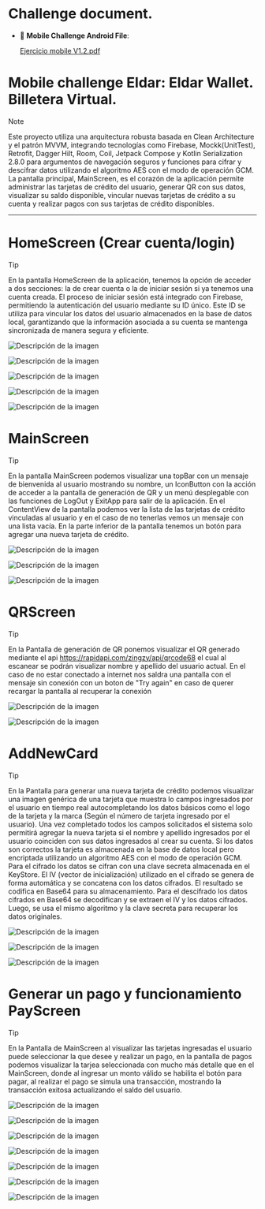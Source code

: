 # Challenge document.
- :file_folder: **Mobile Challenge Android File**:

  [Ejercicio mobile V1.2.pdf](https://drive.google.com/file/d/1s0v6vGiDxebF5E71IUQxLIpOOkUuABLo/view?usp=drive_link)

#  Mobile challenge Eldar: Eldar Wallet. Billetera Virtual.
> [!NOTE]
>  Este proyecto utiliza una arquitectura robusta basada en Clean Architecture y el patrón MVVM, integrando tecnologías como Firebase, Mockk(UnitTest), Retrofit, Dagger Hilt, Room, Coil, Jetpack Compose y Kotlin Serialization 2.8.0 para argumentos de navegación seguros y funciones para cifrar y descifrar datos utilizando el algoritmo AES con el modo de operación GCM. La pantalla principal, MainScreen, es el corazón de la aplicación permite administrar las tarjetas de crédito del usuario, generar QR con sus datos, visualizar su saldo disponible, vincular nuevas tarjetas de crédito a su cuenta y realizar pagos con sus tarjetas de crédito disponibles.
________________________________________

# HomeScreen (Crear cuenta/login)

> [!TIP]
>En la pantalla HomeScreen de la aplicación, tenemos la opción de acceder a dos secciones: la de crear cuenta o la de iniciar sesión si ya tenemos una cuenta creada. El proceso de iniciar sesión está integrado con Firebase, permitiendo la autenticación del usuario mediante su ID único. Este ID se utiliza para vincular los datos del usuario almacenados en la base de datos local, garantizando que la información asociada a su cuenta se mantenga sincronizada de manera segura y eficiente.
> 
![Descripción de la imagen](https://drive.google.com/uc?id=1EXcMYl0DbAUagRQc4VJO0Wi44QGqvsf_)
>
> 
![Descripción de la imagen](https://drive.google.com/uc?id=1LBBozGKFrSJ_nvnD2trufK656rWjRSUX)
>
> 
![Descripción de la imagen](https://drive.google.com/uc?id=1xuK4LHIia_QaXFAtLZA09bEl39qCMS4g)
>
> 
![Descripción de la imagen](https://drive.google.com/uc?id=1Th92oNl4l2pdHdXEfa4HXNFD0m8umGR1)
>
> 
![Descripción de la imagen](https://drive.google.com/uc?id=1A53EgUXHWqqo7STKncC4CKRsP88lqUS-)
>

# MainScreen 

> [!TIP]
>En la pantalla MainScreen podemos visualizar una topBar con un mensaje de bienvenida al usuario mostrando su nombre, un IconButton con la acción de acceder a la pantalla de generación de QR y un menú desplegable con las funciones de LogOut y ExitApp para salir de la aplicación. En el ContentView de la pantalla podemos ver la lista de las tarjetas de crédito vinculadas al usuario y en el caso de no tenerlas vemos un mensaje con una lista vacía. En la parte inferior de la pantalla tenemos un botón para agregar una nueva tarjeta de crédito.
>
![Descripción de la imagen](https://drive.google.com/uc?id=1PDaPEnp62h437g3hImWrr3ofdlAalmSy)
>
> 
![Descripción de la imagen](https://drive.google.com/uc?id=15vEq5Oika0uJT3m6DFJ4jR0Vro95zNZq)
>
> 
![Descripción de la imagen](https://drive.google.com/uc?id=1Evzce-UHk3G_V-Uy2R0FNdv4ohRJ3Lfs)
>
# QRScreen 

> [!TIP]
>En la Pantalla de generación de QR ponemos visualizar el QR generado mediante el api https://rapidapi.com/zingzy/api/qrcode68 el cual al escanear se podrán visualizar nombre y apellido del usuario actual. En el caso de no estar conectado a internet nos saldra una pantalla con el mensaje sin conexión con un boton de "Try again" en caso de querer recargar la pantalla al recuperar la conexión
> 
![Descripción de la imagen](https://drive.google.com/uc?id=1vQ04zQiKJ8NhFDPWpkBxbJAuISvuO0zf)
> 
![Descripción de la imagen](https://drive.google.com/uc?id=15oEbuOb0Q5CXq6wYfbK8OuJ0fOYRHl_6)
# AddNewCard 

> [!TIP]
>En la Pantalla para generar una nueva tarjeta de crédito podemos visualizar una imagen genérica de una tarjeta que muestra lo campos ingresados por el usuario en tiempo real autocompletando los datos básicos como el logo de la tarjeta y la marca (Según el número de tarjeta ingresado por el usuario). Una vez completado todos los campos solicitados el sistema solo permitirá agregar la nueva tarjeta si el nombre y apellido ingresados por el usuario coinciden con sus datos ingresados al crear su cuenta. Si los datos son correctos la tarjeta es almacenada en la base de datos local pero encriptada utilizando un algoritmo AES con el modo de operación GCM.
>Para el cifrado los datos se cifran con una clave secreta almacenada en el KeyStore. El IV (vector de inicialización) utilizado en el cifrado se genera de forma automática y se concatena con los datos cifrados. El resultado se codifica en Base64 para su almacenamiento. 
>Para el descifrado los datos cifrados en Base64 se decodifican y se extraen el IV y los datos cifrados. Luego, se usa el mismo algoritmo y la clave secreta para recuperar los datos originales.

>  
![Descripción de la imagen](https://drive.google.com/uc?id=19bhYXfc2kwfS9TkVWuy1M_ow65-Xinv5)
>
> 
![Descripción de la imagen](https://drive.google.com/uc?id=1DSwinNYwZK_oY7SpNVCMypUnW6FaP3Zi)
>
> 
![Descripción de la imagen](https://drive.google.com/uc?id=1dRRUZKJvOjqOpfq9O9n3j9potIq_nTcj)
>
# Generar un pago y funcionamiento PayScreen 

> [!TIP]
>En la Pantalla de MainScreen al visualizar las tarjetas ingresadas el usuario puede seleccionar la que desee y realizar un pago, en la pantalla de pagos podemos visualizar la tarjea seleccionada con mucho más detalle que en el MainScreen, donde al ingresar un monto válido se habilita el botón para pagar, al realizar el pago se simula una transacción, mostrando la transacción exitosa actualizando el saldo del usuario.
>
![Descripción de la imagen](https://drive.google.com/uc?id=1GwFg0Xma03IUfBbE699qiWpU1scYMgzW)
> 
![Descripción de la imagen](https://drive.google.com/uc?id=1znyHonVRGGLHa9hiR5mtvuQ0IIlfzbIJ)
>
> 
![Descripción de la imagen](https://drive.google.com/uc?id=1J4tcwZLy8M14Hvn3z_ZXyfm_xGJs_NMY)
> 
![Descripción de la imagen](https://drive.google.com/uc?id=11exQcfhwmbDeWC-LV3c5Or5sPn5V7QWA)
>
> 
![Descripción de la imagen](https://drive.google.com/uc?id=1SL_l7-B9Jt66ticXryEScLbm4fhB2YXp)

> 
![Descripción de la imagen](https://drive.google.com/uc?id=1UT9i1CbE_XKx-hhW1zYQmq9mbG6T2od1)
>
> 
![Descripción de la imagen](https://drive.google.com/uc?id=1AjS5piFh_nosEv_McJA01eqZ1fswLWuF)
